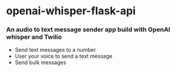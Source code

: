 # openai-whisper-flask-api
### An audio to text message sender app build with OpenAI whisper and Twilio

- Send text messages to a number
- User your voice to send a text message
- Send bulk messages
